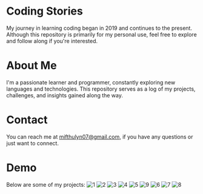 # Coding Stories #
My journey in learning coding began in 2019 and continues to the present. Although this repository is primarily for my personal use, feel free to explore and follow along if you're interested.

# About Me # 
I'm a passionate learner and programmer, constantly exploring new languages and technologies. This repository serves as a log of my projects, challenges, and insights gained along the way.

# Contact # 
You can reach me at mifthulyn07@gmail.com, if you have any questions or just want to connect.

# Demo #
Below are some of my projects:
![1](https://github.com/mifthulyn07/coding-stories/assets/84966642/0221bb3a-ead0-4ba1-8f10-8e8aa93671ef)
![2](https://github.com/mifthulyn07/coding-stories/assets/84966642/6980a46e-b726-4006-ab10-fe67c942f1af)
![3](https://github.com/mifthulyn07/coding-stories/assets/84966642/a9053e12-1619-4c1a-b23d-2472fbc2c94e)
![4](https://github.com/mifthulyn07/coding-stories/assets/84966642/d629e056-c97c-4bb0-a90f-c99d8fa41caf)
![5](https://github.com/mifthulyn07/coding-stories/assets/84966642/115fc97b-5e91-4312-8261-53ae4777909c)
![9](https://github.com/mifthulyn07/coding-stories/assets/84966642/d6309cfa-fcd5-473d-b981-8937b9996953)
![6](https://github.com/mifthulyn07/coding-stories/assets/84966642/f1ad9270-aa4c-4149-b67a-27b1e726db8b)
![7](https://github.com/mifthulyn07/coding-stories/assets/84966642/700ce998-9f78-4dae-9ec4-a33111df751f)
![8](https://github.com/mifthulyn07/coding-stories/assets/84966642/d340a395-f84a-447a-ae28-edbd1d3f0727)

